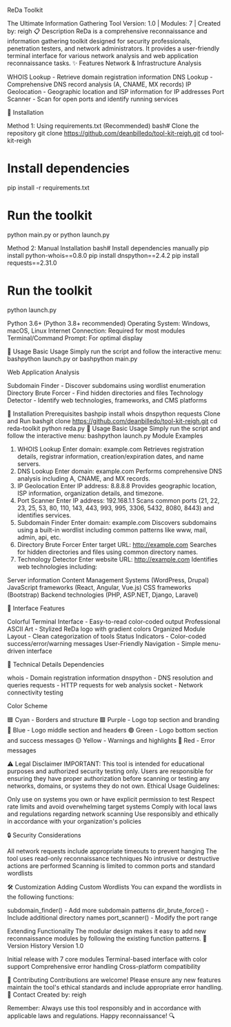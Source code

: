 ReDa Toolkit

The Ultimate Information Gathering Tool
Version: 1.0 | Modules: 7 | Created by: reigh
📋 Description
ReDa is a comprehensive reconnaissance and information gathering toolkit designed for security professionals, penetration testers, and network administrators. It provides a user-friendly terminal interface for various network analysis and web application reconnaissance tasks.
✨ Features
Network & Infrastructure Analysis

WHOIS Lookup - Retrieve domain registration information
DNS Lookup - Comprehensive DNS record analysis (A, CNAME, MX records)
IP Geolocation - Geographic location and ISP information for IP addresses
Port Scanner - Scan for open ports and identify running services

🚀 Installation

Method 1: Using requirements.txt (Recommended)
bash# Clone the repository
git clone https://github.com/deanbilledo/tool-kit-reigh.git 
cd tool-kit-reigh

# Install dependencies
pip install -r requirements.txt

# Run the toolkit
python main.py
or 
python launch.py

Method 2: Manual Installation
bash# Install dependencies manually
pip install python-whois==0.8.0
pip install dnspython==2.4.2
pip install requests==2.31.0

# Run the toolkit
python launch.py

Python 3.6+ (Python 3.8+ recommended)
Operating System: Windows, macOS, Linux
Internet Connection: Required for most modules
Terminal/Command Prompt: For optimal display

📖 Usage
Basic Usage
Simply run the script and follow the interactive menu:
bashpython launch.py
or 
bashpython main.py

Web Application Analysis

Subdomain Finder - Discover subdomains using wordlist enumeration
Directory Brute Forcer - Find hidden directories and files
Technology Detector - Identify web technologies, frameworks, and CMS platforms

🚀 Installation
Prerequisites
bashpip install whois dnspython requests
Clone and Run
bashgit clone https://github.com/deanbilledo/tool-kit-reigh.git
cd reda-toolkit
python reda.py
📖 Usage
Basic Usage
Simply run the script and follow the interactive menu:
bashpython launch.py
Module Examples
1. WHOIS Lookup
Enter domain: example.com
Retrieves registration details, registrar information, creation/expiration dates, and name servers.
2. DNS Lookup
Enter domain: example.com
Performs comprehensive DNS analysis including A, CNAME, and MX records.
3. IP Geolocation
Enter IP address: 8.8.8.8
Provides geographic location, ISP information, organization details, and timezone.
4. Port Scanner
Enter IP address: 192.168.1.1
Scans common ports (21, 22, 23, 25, 53, 80, 110, 143, 443, 993, 995, 3306, 5432, 8080, 8443) and identifies services.
5. Subdomain Finder
Enter domain: example.com
Discovers subdomains using a built-in wordlist including common patterns like www, mail, admin, api, etc.
6. Directory Brute Forcer
Enter target URL: http://example.com
Searches for hidden directories and files using common directory names.
7. Technology Detector
Enter website URL: http://example.com
Identifies web technologies including:

Server information
Content Management Systems (WordPress, Drupal)
JavaScript frameworks (React, Angular, Vue.js)
CSS frameworks (Bootstrap)
Backend technologies (PHP, ASP.NET, Django, Laravel)

🎨 Interface Features

Colorful Terminal Interface - Easy-to-read color-coded output
Professional ASCII Art - Stylized ReDa logo with gradient colors
Organized Module Layout - Clean categorization of tools
Status Indicators - Color-coded success/error/warning messages
User-Friendly Navigation - Simple menu-driven interface

🔧 Technical Details
Dependencies

whois - Domain registration information
dnspython - DNS resolution and queries
requests - HTTP requests for web analysis
socket - Network connectivity testing

Color Scheme

🟦 Cyan - Borders and structure
🟪 Purple - Logo top section and branding
🔵 Blue - Logo middle section and headers
🟢 Green - Logo bottom section and success messages
🟡 Yellow - Warnings and highlights
🔴 Red - Error messages

⚠️ Legal Disclaimer
IMPORTANT: This tool is intended for educational purposes and authorized security testing only. Users are responsible for ensuring they have proper authorization before scanning or testing any networks, domains, or systems they do not own.
Ethical Usage Guidelines:

Only use on systems you own or have explicit permission to test
Respect rate limits and avoid overwhelming target systems
Comply with local laws and regulations regarding network scanning
Use responsibly and ethically in accordance with your organization's policies

🔒 Security Considerations

All network requests include appropriate timeouts to prevent hanging
The tool uses read-only reconnaissance techniques
No intrusive or destructive actions are performed
Scanning is limited to common ports and standard wordlists

🛠️ Customization
Adding Custom Wordlists
You can expand the wordlists in the following functions:

subdomain_finder() - Add more subdomain patterns
dir_brute_force() - Include additional directory names
port_scanner() - Modify the port range

Extending Functionality
The modular design makes it easy to add new reconnaissance modules by following the existing function patterns.
📝 Version History
Version 1.0

Initial release with 7 core modules
Terminal-based interface with color support
Comprehensive error handling
Cross-platform compatibility

🤝 Contributing
Contributions are welcome! Please ensure any new features maintain the tool's ethical standards and include appropriate error handling.
📧 Contact
Created by: reigh

Remember: Always use this tool responsibly and in accordance with applicable laws and regulations. Happy reconnaissance! 🔍
